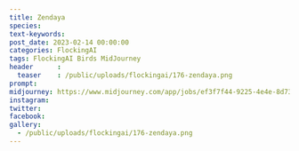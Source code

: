 ```yaml
---
title: Zendaya
species: 
text-keywords: 
post_date: 2023-02-14 00:00:00
categories: FlockingAI
tags: FlockingAI Birds MidJourney 
header      :
  teaser    : /public/uploads/flockingai/176-zendaya.png
prompt: 
midjourney: https://www.midjourney.com/app/jobs/ef3f7f44-9225-4e4e-8d73-c3408f6d5e42
instagram: 
twitter: 
facebook: 
gallery: 
  - /public/uploads/flockingai/176-zendaya.png
---
```


